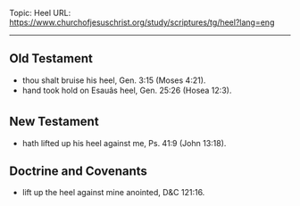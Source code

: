 Topic: Heel
URL: https://www.churchofjesuschrist.org/study/scriptures/tg/heel?lang=eng

---

## Old Testament

- thou shalt bruise his heel, Gen. 3:15 (Moses 4:21).
- hand took hold on Esauâs heel, Gen. 25:26 (Hosea 12:3).

## New Testament

- hath lifted up his heel against me, Ps. 41:9 (John 13:18).

## Doctrine and Covenants

- lift up the heel against mine anointed, D&C 121:16.

